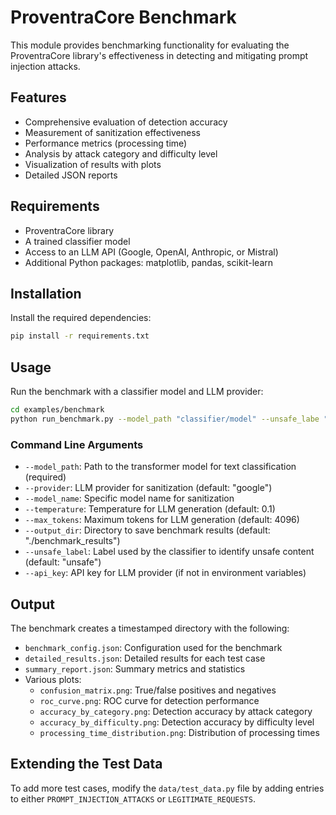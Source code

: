 # ProventraCore Benchmark

This module provides benchmarking functionality for evaluating the ProventraCore library's effectiveness in detecting and mitigating prompt injection attacks.

## Features

- Comprehensive evaluation of detection accuracy
- Measurement of sanitization effectiveness
- Performance metrics (processing time)
- Analysis by attack category and difficulty level
- Visualization of results with plots
- Detailed JSON reports

## Requirements

- ProventraCore library
- A trained classifier model
- Access to an LLM API (Google, OpenAI, Anthropic, or Mistral)
- Additional Python packages: matplotlib, pandas, scikit-learn

## Installation

Install the required dependencies:

```bash
pip install -r requirements.txt
```

## Usage

Run the benchmark with a classifier model and LLM provider:

```bash
cd examples/benchmark
python run_benchmark.py --model_path "classifier/model" --unsafe_labe "unsafe" --provider "google" --model_name "gemini-2.0-flash"
```

### Command Line Arguments

- `--model_path`: Path to the transformer model for text classification (required)
- `--provider`: LLM provider for sanitization (default: "google")
- `--model_name`: Specific model name for sanitization
- `--temperature`: Temperature for LLM generation (default: 0.1)
- `--max_tokens`: Maximum tokens for LLM generation (default: 4096)
- `--output_dir`: Directory to save benchmark results (default: "./benchmark_results")
- `--unsafe_label`: Label used by the classifier to identify unsafe content (default: "unsafe")
- `--api_key`: API key for LLM provider (if not in environment variables)

## Output

The benchmark creates a timestamped directory with the following:

- `benchmark_config.json`: Configuration used for the benchmark
- `detailed_results.json`: Detailed results for each test case
- `summary_report.json`: Summary metrics and statistics
- Various plots:
  - `confusion_matrix.png`: True/false positives and negatives
  - `roc_curve.png`: ROC curve for detection performance
  - `accuracy_by_category.png`: Detection accuracy by attack category
  - `accuracy_by_difficulty.png`: Detection accuracy by difficulty level
  - `processing_time_distribution.png`: Distribution of processing times

## Extending the Test Data

To add more test cases, modify the `data/test_data.py` file by adding entries to either `PROMPT_INJECTION_ATTACKS` or `LEGITIMATE_REQUESTS`. 